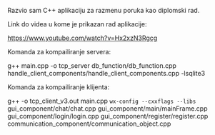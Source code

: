 Razvio sam C++ aplikaciju za razmenu poruka kao diplomski rad.


Link do videa u kome je prikazan rad aplikacije:

https://www.youtube.com/watch?v=Hx2xzN3Rgcg


Komanda za kompailiranje servera:

g++ main.cpp -o tcp_server db_function/db_function.cpp handle_client_components/handle_client_components.cpp -lsqlite3


Komanda za kompailiranje klijenta:

g++ -o tcp_client_v3.out main.cpp `wx-config --cxxflags --libs` gui_component/chat/chat.cpp gui_component/main/mainFrame.cpp gui_component/login/login.cpp gui_component/register/register.cpp communication_component/communication_object.cpp

